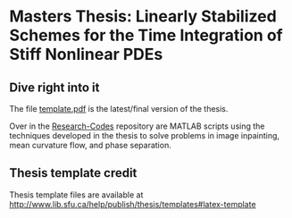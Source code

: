 # Masters Thesis: Linearly Stabilized Schemes for the Time Integration of Stiff Nonlinear PDEs

## Dive right into it
The file [template.pdf](./template.pdf) is the latest/final version of the thesis.

Over in the [Research-Codes](https://github.com/kevstter/Research-Codes) repository are MATLAB scripts using the techniques developed in the thesis to solve problems in image inpainting, mean curvature flow, and phase separation.

## Thesis template credit
Thesis template files are available at 
http://www.lib.sfu.ca/help/publish/thesis/templates#latex-template
